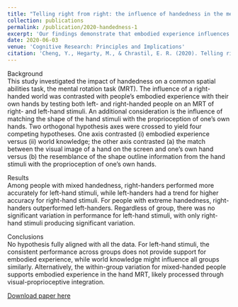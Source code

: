 ```yaml
---
title: "Telling right from right: the influence of handedness in the mental rotation of hands"
collection: publications
permalink: /publication/2020-handedness-1
excerpt: 'Our findings demonstrate that embodied experience influences spatial thinking about right hands, which might account for the presence of world knowledge variability in MRT, while also suggesting that common external experience shapes performance in spatial thinking tasks. These findings demonstrate that investigations in spatial thinking tasks might overlook the nuances reflecting world knowledge versus embodied experience if researchers do not recruit left-handers.'
date: 2020-06-03
venue: 'Cognitive Research: Principles and Implications'
citation: 'Cheng, Y., Hegarty, M., & Chrastil, E. R. (2020). Telling right from right: the influence of handedness in the mental rotation of hands. Cognitive Research: Principles and Implications, 5, 1-18.'
---
```

Background <br>
This study investigated the impact of handedness on a common spatial abilities task, the mental rotation task (MRT). The influence of a right-handed world was contrasted with people’s embodied experience with their own hands by testing both left- and right-handed people on an MRT of right- and left-hand stimuli. An additional consideration is the influence of matching the shape of the hand stimuli with the proprioception of one’s own hands. Two orthogonal hypothesis axes were crossed to yield four competing hypotheses. One axis contrasted (i) embodied experience versus (ii) world knowledge; the other axis contrasted (a) the match between the visual image of a hand on the screen and one’s own hand versus (b) the resemblance of the shape outline information from the hand stimuli with the proprioception of one’s own hands.

Results <br>
Among people with mixed handedness, right-handers performed more accurately for left-hand stimuli, while left-handers had a trend for higher accuracy for right-hand stimuli. For people with extreme handedness, right-handers outperformed left-handers. Regardless of group, there was no significant variation in performance for left-hand stimuli, with only right-hand stimuli producing significant variation.

Conclusions <br>
No hypothesis fully aligned with all the data. For left-hand stimuli, the consistent performance across groups does not provide support for embodied experience, while world knowledge might influence all groups similarly. Alternatively, the within-group variation for mixed-handed people supports embodied experience in the hand MRT, likely processed through visual-proprioceptive integration.

[Download paper here](http://lilianyou.github.io/files/2020-Cheng.pdf)
